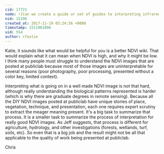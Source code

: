 ```yaml
---
cid: 17721
node: ![Can we create a guide or set of guides to interpreting infrared or NDVI images?](../notes/warren/11-16-2017/can-we-create-a-guide-or-set-of-guides-to-interpreting-infrared-or-ndvi-images)
nid: 15196
created_at: 2017-11-19 03:24:56 +0000
timestamp: 1511061896
uid: 554
author: cfastie
---
```


Katie, it sounds like what would be helpful for you is a better NDVI wiki. That would explain what it can mean when NDVI is high, and why it might be low. I think many people must struggle to understand the NDVI images that are posted at publiclab because most of those images are uninterpretable for several reasons (poor photography, poor processing, presented without a color key, limited context). 

Interpreting what is going on in a well made NDVI image is not that hard, although really understanding the biological patterns represented is harder (which is why there are graduate degrees in remote sensing). Because all the DIY NDVI images posted at publiclab have unique stories of place, vegetation, technique, and presentation, each one requires expert scrutiny to extract the meager meaning present. It's a big task to summarize that process. It is a smaller task to summarize the process of interpretation for really good NDVI images. As Jeff suggests, that process is different for agriculture, hydrology, and other investigations (forests, wetlands, turf, soils, etc). So even that is a big job and the result might not be all that applicable to the quality of work being presented at publiclab.

Chris